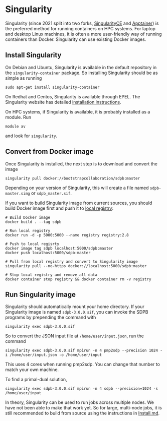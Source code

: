 # Singularity

Singularity
(since 2021 split into two forks, [SingularityCE](https://www.sylabs.io/docs/) and [Apptainer](https://apptainer.org/))
is the preferred method for running containers on HPC systems.
For laptop and desktop Linux machines, it is often a more user-friendly way of running containers than Docker.
Singularity can use existing Docker images.

## Install Singularity
On Debian and Ubuntu, Singularity is available in the default
repository in the `singularity-container` package.  So installing
Singularity should be as simple as running

    sudo apt-get install singularity-container

On Redhat and Centos, Singularity is available through EPEL.
The Singularity website has
detailed [installation instructions](https://www.sylabs.io/guides/3.2/user-guide/installation.html#install-the-centos-rhel-package-using-yum).

On HPC systems, if Singularity is available, it is probably installed
as a module.  Run

    module av

and look for `singularity`.

## Convert from Docker image
Once Singularity is installed, the next step is to download and
convert the image

    singularity pull docker://bootstrapcollaboration/sdpb:master

Depending on your version of Singularity, this will create a file
named `sdpb-master.simg` or `sdpb_master.sif`.

If you want to build Singularity image from current sources, you should build Docker image first
and push it to [local registry](https://docs.docker.com/registry/):

    # Build Docker image
    docker build . --tag sdpb
    
    # Run local registry
    docker run -d -p 5000:5000 --name registry registry:2.8
    
    # Push to local regisrty
    docker image tag sdpb localhost:5000/sdpb:master
    docker push localhost:5000/sdpb:master
    
    # Pull from local registry and convert to Singularity image
    singularity pull --no-https docker://localhost:5000/sdpb:master
    
    # Stop local registry and remove all data
    docker container stop registry && docker container rm -v registry

## Run Singularity image
Singularity should automatically mount your home directory.  If your
Singularity image is named `sdpb-3.0.0.sif`, you can invoke the SDPB
programs by prepending the command with

    singularity exec sdpb-3.0.0.sif

So to convert the JSON input file at `/home/user/input.json`, run the command

    singularity exec sdpb-3.0.0.sif mpirun -n 4 pmp2sdp --precision 1024 -i /home/user/input.json -o /home/user/input

This uses 4 cores when running pmp2sdp. You can change that number to
match your own machine.

To find a primal-dual solution, 

    singularity exec sdpb-3.0.0.sif mpirun -n 4 sdpb --precision=1024 -s /home/user/input

In theory, Singularity can be used to run jobs across multiple nodes.
We have not been able to make that work yet.  So for large, multi-node
jobs, it is still recommended to build from source using the
instructions in [Install.md](../Install.md).
